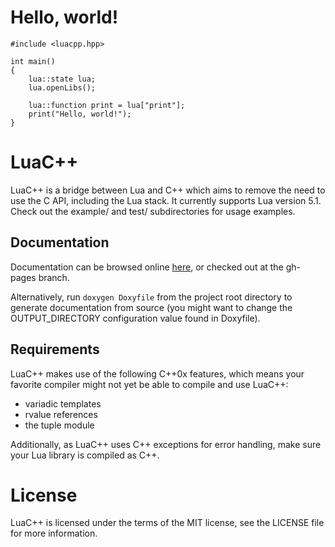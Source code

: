 Hello, world!
==============================
    #include <luacpp.hpp>

    int main()
    {
        lua::state lua;
        lua.openLibs();

        lua::function print = lua["print"];
        print("Hello, world!");
    }

LuaC++
==============================
LuaC++ is a bridge between Lua and C++ which aims to remove the need to use the
C API, including the Lua stack. It currently supports Lua version 5.1. Check
out the example/ and test/ subdirectories for usage examples.

Documentation
------------------------------
Documentation can be browsed online
[here](http://jakobovrum.github.com/LuaCpp/index.html), or checked out at the
gh-pages branch.

Alternatively, run `doxygen Doxyfile` from the project root directory to
generate documentation from source (you might want to change the
OUTPUT_DIRECTORY configuration value found in Doxyfile).

Requirements
------------------------------
LuaC++ makes use of the following C++0x features, which means your favorite
compiler might not yet be able to compile and use LuaC++:

 * variadic templates
 * rvalue references
 * the tuple module

Additionally, as LuaC++ uses C++ exceptions for error handling, make sure your
Lua library is compiled as C++.

License
==============================
LuaC++ is licensed under the terms of the MIT license, see the LICENSE file for
more information.
